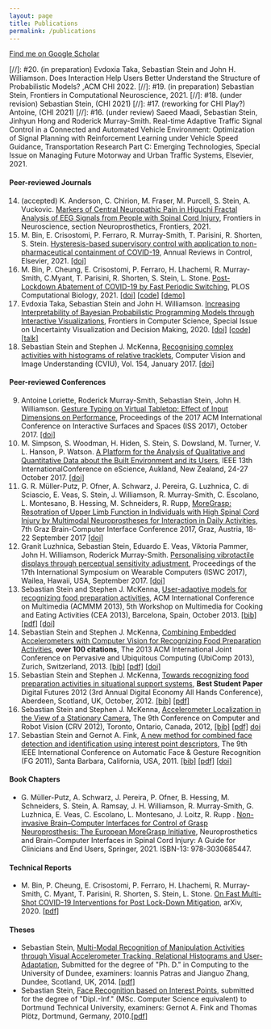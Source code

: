 ```yaml
---
layout: page
title: Publications
permalink: /publications
---
```


[Find me on Google Scholar](https://scholar.google.com/citations?user=Lr28ImIAAAAJ)

 [//]: #20. (in preparation) Evdoxia Taka, Sebastian Stein and John H. Williamson. Does Interaction Help Users Better Understand the Structure of Probabilistic Models? ,ACM CHI 2022.
 [//]: #19. (in preparation) Sebastian Stein, Frontiers in Computational Neuroscience, 2021.
 [//]: #18. (under revision) Sebastian Stein, (CHI 2021)
 [//]: #17. (reworking for CHI Play?) Antoine, (CHI 2021)
 [//]: #16. (under review) Saeed Maadi, Sebastian Stein, Jinhyun Hong and Roderick Murray-Smith. Real-time Adaptive Traffic Signal Control in a Connected and Automated Vehicle Environment: Optimization of Signal Planning with Reinforcement Learning under Vehicle Speed Guidance, Transportation Research Part C: Emerging Technologies, Special Issue on Managing Future Motorway and Urban Traffic Systems, Elsevier, 2021.

#### Peer-reviewed Journals

 14. (accepted) K. Anderson, C. Chirion, M. Fraser, M. Purcell, S. Stein, A. Vuckovic. [Markers of Central Neuropathic Pain in Higuchi Fractal Analysis of EEG Signals from People with Spinal Cord Injury](https://www.frontiersin.org/articles/10.3389/fnins.2021.705652/abstract), Frontiers in Neuroscience, section Neuroprosthetics, Frontiers, 2021.
 13. M. Bin, E. Crisostomi, P. Ferraro, R. Murray-Smith, T. Parisini, R. Shorten, S. Stein. [Hysteresis-based supervisory control with application to non-pharmaceutical containment of COVID-19](https://doi.org/10.1016/j.arcontrol.2021.07.001), Annual Reviews in Control, Elsevier, 2021. [[doi]](https://doi.org/10.1016/j.arcontrol.2021.07.001)
 12. M. Bin, P. Cheung, E. Crisostomi, P. Ferraro, H. Lhachemi, R. Murray-Smith, C.Myant, T. Parisini, R. Shorten, S. Stein, L. Stone. [Post-Lockdown Abatement of COVID-19 by Fast Periodic Switching](https://doi.org/10.1371/journal.pcbi.1008604), PLOS Computational Biology, 2021. [[doi]](https://doi.org/10.1371/journal.pcbi.1008604) [[code]](https://github.com/V4p1d/FPSP_Covid19) [[demo]](https://samoa.dcs.gla.ac.uk/covid19dashboard/2020_10_06_group_siqr)
 11. Evdoxia Taka, Sebastian Stein and John H. Williamson. [Increasing Interpretability of Bayesian Probabilistic Programming Models through Interactive Visualizations](https://www.frontiersin.org/articles/10.3389/fcomp.2020.567344/full), Frontiers in Computer Science, Special Issue on Uncertainty Visualization and Decision Making, 2020. [[doi]](https://doi.org/10.3389/fcomp.2020.567344) [[code]](https://github.com/evdoxiataka/ipme) [[talk]](https://www.youtube.com/watch?v=2hadiSJRAJI)
 10. Sebastian Stein and Stephen J. McKenna, [Recognising complex activities with histograms of relative tracklets](https://www.sciencedirect.com/science/article/pii/S1077314216301345), Computer Vision and Image Understanding (CVIU), Vol. 154, January 2017. [[doi]](https://doi.org/10.1016/j.cviu.2016.08.012)
 
#### Peer-reviewed Conferences

 9. Antoine Loriette, Roderick Murray-Smith, Sebastian Stein, John H. Williamson. [Gesture Typing on Virtual Tabletop: Effect of Input Dimensions on Performance](https://dl.acm.org/doi/abs/10.1145/3132272.3135074), Proceedings of the 2017 ACM International Conference on Interactive Surfaces and Spaces (ISS 2017), October 2017. [[doi]](https://doi.org/10.1145/3132272.3135074)
 8. M. Simpson, S. Woodman, H. Hiden, S. Stein, S. Dowsland, M. Turner, V. L. Hanson, P. Watson. [A Platform for the Analysis of Qualitative and Quantitative Data about the Built Environment and its Users](https://eprints.gla.ac.uk/147116/13/147116.pdf), IEEE 13th InternationalConference on eScience, Aukland, New Zealand, 24-27 October 2017. [[doi]](https://doi.org/10.1109/eScience.2017.36)
 7. G. R. Müller-Putz, P. Ofner, A. Schwarz, J. Pereira, G. Luzhnica, C. di Sciascio, E. Veas, S. Stein, J. Williamson, R. Murray-Smith, C. Escolano, L. Montesano, B. Hessing, M. Schneiders, R. Rupp, [MoreGrasp: Resotration of Upper Limb Function in Individuals with High Spinal Cord Injury by Multimodal Neuroprostheses for Interaction in Daily Activities](http://eprints.gla.ac.uk/139948/7/139948.pdf), 7th Graz Brain-Computer Interface Conference 2017, Graz, Austria, 18-22 September 2017 [[doi]](http://dx.doi.org/10.3217/978-3-85125-533-1-62)
 6. Granit Luzhnica, Sebastian Stein, Eduardo E. Veas, Viktoria Pammer, John H. Williamson, Roderick Murray-Smith. [Personalising vibrotactile displays through perceptual sensitivity adjustment](https://dl.acm.org/doi/abs/10.1145/3123021.3123029), Proceedings of the 17th International Symposium on Wearable Computers (ISWC 2017), Wailea, Hawaii, USA, September 2017. [[doi]](https://doi.org/10.1145/3123021.3123029)
 5. Sebastian Stein and Stephen J. McKenna, [User-adaptive models for recognizing food preparation activities](data/cea2013.pdf), ACM International Conference on Multimedia (ACMMM 2013), 5th Workshop on Multimedia for Cooking and Eating Activities (CEA 2013), Barcelona, Spain, October 2013. [[bib]](data/cea2013.txt) [[pdf]](data/cea2013.pdf) [[doi]](http://dx.doi.org/10.1145/2506023.2506031)
 4. Sebastian Stein and Stephen J. McKenna, [Combining Embedded Accelerometers with Computer Vision for Recognizing Food Preparation Activities](data/ubicomp2013.pdf), **over 100 citations**, The 2013 ACM International Joint Conference on Pervasive and Ubiquitous Computing (UbiComp 2013), Zurich, Switzerland, 2013. [[bib]](data//ubicomp2013.txt) [[pdf]](data/ubicomp2013.pdf) [[doi]](http://dx.doi.org/10.1145/2493432.2493482)
 3. Sebastian Stein and Stephen J. McKenna, [Towards recognizing food preparation activities in situational support systems](data/df2012.pdf), **Best Student Paper** Digital Futures 2012 (3rd Annual Digital Economy All Hands Conference), Aberdeen, Scotland, UK, October, 2012. [[bib]](data/de2012.txt) [[pdf]](data/df2012.pdf)
 2. Sebastian Stein and Stephen J. McKenna, [Accelerometer Localization in the View of a Stationary Camera](data/crv2012.pdf), The 9th Conference on Computer and Robot Vision (CRV 2012), Toronto, Ontario, Canada, 2012, [[bib]](data/crv2012.txt) [[pdf]](data/crv2012.pdf) [doi](http://dx.doi.org/10.1109/CRV.2012.22)
 1. Sebastian Stein and Gernot A. Fink, [A new method for combined face detection and identification using interest point descriptors](data/fgr2011.pdf), The 9th IEEE International Conference on Automatic Face &amp; Gesture Recognition (FG 2011), Santa Barbara, California, USA, 2011. [[bib]](data/fgr2011.txt) [[pdf]](data/fgr2011.pdf) [[doi]](http://dx.doi.org/10.1109/FG.2011.5771452)
 
#### Book Chapters

 - G. Müller-Putz, A. Schwarz, J. Pereira, P. Ofner, B. Hessing, M. Schneiders, S. Stein, A. Ramsay, J. H. Williamson, R. Murray-Smith, G. Luzhnica, E. Veas, C. Escolano, L. Montesano, J. Loitz, R. Rupp . [Non-invasive Brain–Computer Interfaces for Control of Grasp Neuroprosthesis: The European MoreGrasp Initiative](https://scholar.google.com/scholar?oi=bibs&cluster=2195748392867010911&btnI=1&hl=en), Neuroprosthetics and Brain-Computer Interfaces in Spinal Cord Injury: A Guide for Clinicians and End Users, Springer, 2021. ISBN-13: 978-3030685447.

 #### Technical Reports

 - M. Bin, P. Cheung, E. Crisostomi, P. Ferraro, H. Lhachemi, R. Murray-Smith, C. Myant, T. Parisini, R. Shorten, S. Stein, L. Stone. [On Fast Multi-Shot COVID-19 Interventions for Post Lock-Down Mitigation](https://arxiv.org/abs/2003.09930), arXiv, 2020. [[pdf]](https://arxiv.org/pdf/2003.09930)
 
#### Theses

 - Sebastian Stein, [Multi-Modal Recognition of Manipulation Activities through Visual Accelerometer Tracking, Relational Histograms and User-Adaptation](data/2014phd.pdf), Submitted for the degree of "Ph. D." in Computing to the University of Dundee, examiners: Ioannis Patras and Jianguo Zhang, Dundee, Scotland, UK, 2014. [[pdf]](data/2014phd.pdf)
 - Sebastian Stein,  [Face Recognition based on Interest Points](data/2010da.pdf), submitted for the degree of "Dipl.-Inf." (MSc. Computer Science equivalent) to Dortmund Technical University, examiners: Gernot A. Fink and Thomas Plötz, Dortmund, Germany, 2010.[[pdf]](data/2010da.pdf)